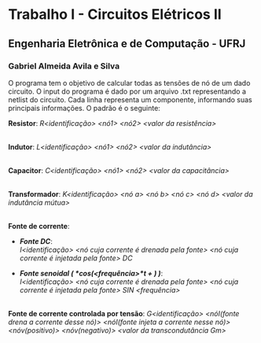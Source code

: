 # Trabalho I - Circuitos Elétricos II
## Engenharia Eletrônica e de Computação - UFRJ
### Gabriel Almeida Avila e Silva

O programa tem o objetivo de calcular todas as tensões de nó de um dado circuito.
O input do programa é dado por um arquivo .txt representando a netlist do circuito. Cada linha representa um componente, informando suas principais informações. O padrão é o seguinte:

**Resistor**: 
_R<identificação> <nó1> <nó2> <valor da resistência>_
<br/><br/>

**Indutor**: 
_L<identificação> <nó1> <nó2> <valor da indutância>_
<br/><br/>

**Capacitor**: 
_C<identificação> <nó1> <nó2> <valor da capacitância>_
<br/><br/>

**Transformador**: 
_K<identificação> <nó a> <nó b> <nó c> <nó d> <valor da indutância mútua>_
<br/><br/>

**Fonte de corrente**:

- **_Fonte DC_**:<br/>
_I<identificação> <nó cuja corrente é drenada pela fonte> <nó cuja corrente é injetada pela fonte> DC <valor da corrente>_

- **_Fonte senoidal ( <amplitude>*cos(<frequência>*t + <fase>) )_**:<br/>
_I<identificação> <nó cuja corrente é drenada pela fonte> <nó cuja corrente é injetada pela fonte> SIN <amplitude> <frequência> <fase>_
<br/><br/>

**Fonte de corrente controlada por tensão**: 
_G<identificação> <nóI(fonte drena a corrente desse nó)> <nóI(fonte injeta a corrente nesse nó)> <nóv(positivo)> <nóv(negativo)> <valor da transcondutância Gm>_

